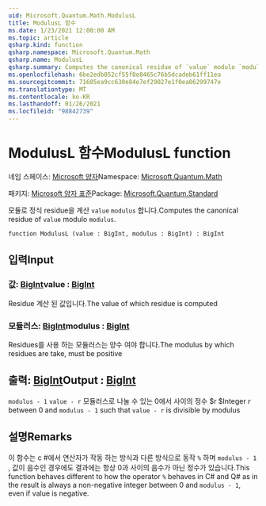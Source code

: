 ```yaml
---
uid: Microsoft.Quantum.Math.ModulusL
title: ModulusL 함수
ms.date: 1/23/2021 12:00:00 AM
ms.topic: article
qsharp.kind: function
qsharp.namespace: Microsoft.Quantum.Math
qsharp.name: ModulusL
qsharp.summary: Computes the canonical residue of `value` modulo `modulus`.
ms.openlocfilehash: 6be2edb052cf55f8e8465c76b5dcadeb61ff11ea
ms.sourcegitcommit: 71605ea9cc630e84e7ef29027e1f0ea06299747e
ms.translationtype: MT
ms.contentlocale: ko-KR
ms.lasthandoff: 01/26/2021
ms.locfileid: "98842739"
---
```

# <a name="modulusl-function"></a><span data-ttu-id="0bec5-102">ModulusL 함수</span><span class="sxs-lookup"><span data-stu-id="0bec5-102">ModulusL function</span></span>

<span data-ttu-id="0bec5-103">네임 스페이스: [Microsoft 양자](xref:Microsoft.Quantum.Math)</span><span class="sxs-lookup"><span data-stu-id="0bec5-103">Namespace: [Microsoft.Quantum.Math](xref:Microsoft.Quantum.Math)</span></span>

<span data-ttu-id="0bec5-104">패키지: [Microsoft 양자 표준](https://nuget.org/packages/Microsoft.Quantum.Standard)</span><span class="sxs-lookup"><span data-stu-id="0bec5-104">Package: [Microsoft.Quantum.Standard](https://nuget.org/packages/Microsoft.Quantum.Standard)</span></span>


<span data-ttu-id="0bec5-105">모듈로 정식 residue을 계산 `value` `modulus` 합니다.</span><span class="sxs-lookup"><span data-stu-id="0bec5-105">Computes the canonical residue of `value` modulo `modulus`.</span></span>

```qsharp
function ModulusL (value : BigInt, modulus : BigInt) : BigInt
```


## <a name="input"></a><span data-ttu-id="0bec5-106">입력</span><span class="sxs-lookup"><span data-stu-id="0bec5-106">Input</span></span>

### <a name="value--bigint"></a><span data-ttu-id="0bec5-107">값: [BigInt](xref:microsoft.quantum.lang-ref.bigint)</span><span class="sxs-lookup"><span data-stu-id="0bec5-107">value : [BigInt](xref:microsoft.quantum.lang-ref.bigint)</span></span>

<span data-ttu-id="0bec5-108">Residue 계산 된 값입니다.</span><span class="sxs-lookup"><span data-stu-id="0bec5-108">The value of which residue is computed</span></span>


### <a name="modulus--bigint"></a><span data-ttu-id="0bec5-109">모듈러스: [BigInt](xref:microsoft.quantum.lang-ref.bigint)</span><span class="sxs-lookup"><span data-stu-id="0bec5-109">modulus : [BigInt](xref:microsoft.quantum.lang-ref.bigint)</span></span>

<span data-ttu-id="0bec5-110">Residues를 사용 하는 모듈러스는 양수 여야 합니다.</span><span class="sxs-lookup"><span data-stu-id="0bec5-110">The modulus by which residues are take, must be positive</span></span>



## <a name="output--bigint"></a><span data-ttu-id="0bec5-111">출력: [BigInt](xref:microsoft.quantum.lang-ref.bigint)</span><span class="sxs-lookup"><span data-stu-id="0bec5-111">Output : [BigInt](xref:microsoft.quantum.lang-ref.bigint)</span></span>

<span data-ttu-id="0bec5-112">`modulus - 1` `value - r` 모듈러스로 나눌 수 있는 0에서 사이의 정수 $r $</span><span class="sxs-lookup"><span data-stu-id="0bec5-112">Integer $r$ between 0 and `modulus - 1` such that `value - r` is divisible by modulus</span></span>

## <a name="remarks"></a><span data-ttu-id="0bec5-113">설명</span><span class="sxs-lookup"><span data-stu-id="0bec5-113">Remarks</span></span>

<span data-ttu-id="0bec5-114">이 함수는 c #에서 연산자가 작동 하는 방식과 다른 방식으로 동작 `%` 하며 `modulus - 1` , 값이 음수인 경우에도 결과에는 항상 0과 사이의 음수가 아닌 정수가 있습니다.</span><span class="sxs-lookup"><span data-stu-id="0bec5-114">This function behaves different to how the operator `%` behaves in C# and Q# as in the result is always a non-negative integer between 0 and `modulus - 1`, even if value is negative.</span></span>